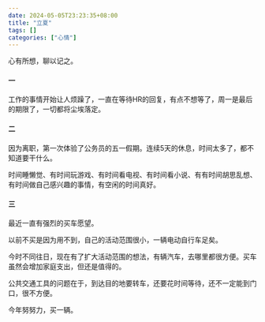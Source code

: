 ```yaml
--- 
date: 2024-05-05T23:23:35+08:00
title: "立夏"
tags: []
categories: ["心情"]
---
```


心有所想，聊以记之。

#### 一
工作的事情开始让人烦躁了，一直在等待HR的回复，有点不想等了，周一是最后的期限了，一切都将尘埃落定。

#### 二
因为离职，第一次体验了公务员的五一假期。连续5天的休息，时间太多了，都不知道要干什么。

时间睡懒觉、有时间玩游戏、有时间看电视、有时间看小说、有有时间胡思乱想、有时间做自己感兴趣的事情，有空闲的时间真好。

#### 三
最近一直有强烈的买车愿望。

以前不买是因为用不到，自己的活动范围很小，一辆电动自行车足矣。

今时不同往日，现在有了扩大活动范围的想法，有辆汽车，去哪里都很方便。买车虽然会增加家庭支出，但还是值得的。

公共交通工具的问题在于，到达目的地要转车，还要花时间等待，还不一定能到门口，很不方便。

今年努努力，买一辆。
